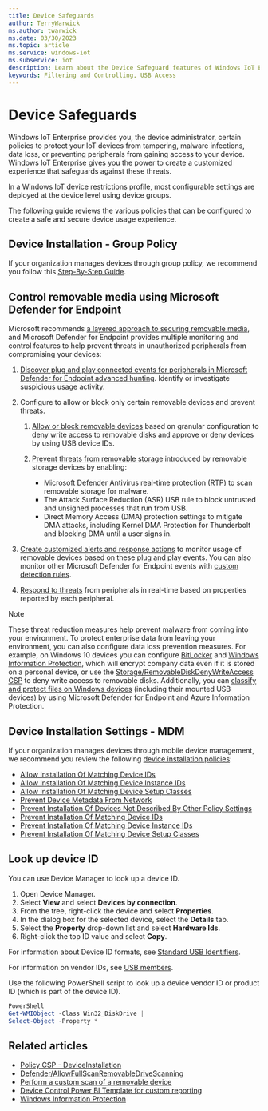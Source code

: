```yaml
---
title: Device Safeguards
author: TerryWarwick
ms.author: twarwick
ms.date: 03/30/2023
ms.topic: article
ms.service: windows-iot
ms.subservice: iot
description: Learn about the Device Safeguard features of Windows IoT Enterprise.
keywords: Filtering and Controlling, USB Access
---
```


# Device Safeguards

Windows IoT Enterprise provides you, the device administrator, certain policies to protect your IoT devices from tampering, malware infections, data loss, or preventing peripherals from gaining access to your device. Windows IoT Enterprise gives you the power to create a customized experience that safeguards against these threats.

In a Windows IoT device restrictions profile, most configurable settings are deployed at the device level using device groups.

The following guide reviews the various policies that can be configured to create a safe and secure device usage experience.

## Device Installation - Group Policy

If your organization manages devices through group policy, we recommend you follow this [Step-By-Step Guide](/previous-versions/dotnet/articles/bb530324(v=msdn.10)).

## Control removable media using Microsoft Defender for Endpoint

Microsoft recommends [a layered approach to securing removable media](https://aka.ms/devicecontrolblog), and Microsoft Defender for Endpoint provides multiple monitoring and control features to help prevent threats in unauthorized peripherals from compromising your devices:

1. [Discover plug and play connected events for peripherals in Microsoft Defender for Endpoint advanced hunting](/windows/security/threat-protection/device-control/control-usb-devices-using-intune#discover-plug-and-play-connected-events). Identify or investigate suspicious usage activity.

1. Configure to allow or block only certain removable devices and prevent threats.
   1. [Allow or block removable devices](/windows/security/threat-protection/device-control/control-usb-devices-using-intune#allow-or-block-removable-devices) based on granular configuration to deny write access to removable disks and approve or deny devices by using USB device IDs.

   1. [Prevent threats from removable storage](/windows/security/threat-protection/device-control/control-usb-devices-using-intune#prevent-threats-from-removable-storage) introduced by removable storage devices by enabling:  

      - Microsoft Defender Antivirus real-time protection (RTP) to scan removable storage for malware.  
      - The Attack Surface Reduction (ASR) USB rule to block untrusted and unsigned processes that run from USB.  
      - Direct Memory Access (DMA) protection settings to mitigate DMA attacks, including Kernel DMA Protection for Thunderbolt and blocking DMA until a user signs in.  

1. [Create customized alerts and response actions](/windows/security/threat-protection/device-control/control-usb-devices-using-intune#create-customized-alerts-and-response-actions) to monitor usage of removable devices based on these plug and play events. You can also monitor other Microsoft Defender for Endpoint events with [custom detection rules](/windows/security/threat-protection/microsoft-defender-atp/custom-detection-rules).

1. [Respond to threats](/windows/security/threat-protection/device-control/control-usb-devices-using-intune#respond-to-threats) from peripherals in real-time based on properties reported by each peripheral.

>[!NOTE]
>
>These threat reduction measures help prevent malware from coming into your environment. To protect enterprise data from leaving your environment, you can also configure data loss prevention measures. For example, on Windows 10 devices you can configure [BitLocker](/windows/security/information-protection/bitlocker/bitlocker-overview) and [Windows Information Protection](/windows/security/information-protection/windows-information-protection/create-wip-policy-using-intune-azure), which will encrypt company data even if it is stored on a personal device, or use the [Storage/RemovableDiskDenyWriteAccess CSP](/windows/client-management/mdm/policy-csp-storage#storage-removablediskdenywriteaccess) to deny write access to removable disks. Additionally, you can [classify and protect files on Windows devices](/windows/security/threat-protection/windows-defender-atp/information-protection-in-windows-overview) (including their mounted USB devices) by using Microsoft Defender for Endpoint and Azure Information Protection.

## Device Installation Settings - MDM

If your organization manages devices through mobile device management, we recommend you review the following [device installation policies](/windows/client-management/mdm/policy-csp-deviceinstallation):

- [Allow Installation Of Matching Device IDs](/windows/client-management/mdm/policy-csp-deviceinstallation#deviceinstallation-allowinstallationofmatchingdeviceids)
- [Allow Installation Of Matching Device Instance IDs](/windows/client-management/mdm/policy-csp-deviceinstallation#deviceinstallation-allowinstallationofmatchingdeviceinstanceids)
- [Allow Installation Of Matching Device Setup Classes](/windows/client-management/mdm/policy-csp-deviceinstallation#deviceinstallation-allowinstallationofmatchingdevicesetupclasses)
- [Prevent Device Metadata From Network](/windows/client-management/mdm/policy-csp-deviceinstallation#deviceinstallation-preventdevicemetadatafromnetwork)
- [Prevent Installation Of Devices Not Described By Other Policy Settings](/windows/client-management/mdm/policy-csp-deviceinstallation#deviceinstallation-preventinstallationofdevicesnotdescribedbyotherpolicysettings)
- [Prevent Installation Of Matching Device IDs](/windows/client-management/mdm/policy-csp-deviceinstallation#deviceinstallation-preventinstallationofmatchingdeviceids)
- [Prevent Installation Of Matching Device Instance IDs](/windows/client-management/mdm/policy-csp-deviceinstallation#deviceinstallation-preventinstallationofmatchingdeviceinstanceids)
- [Prevent Installation Of Matching Device Setup Classes](/windows/client-management/mdm/policy-csp-deviceinstallation#deviceinstallation-preventinstallationofmatchingdevicesetupclasses)

## Look up device ID

You can use Device Manager to look up a device ID.

1. Open Device Manager.
1. Select **View** and select **Devices by connection**.
1. From the tree, right-click the device and select **Properties**.
1. In the dialog box for the selected device, select the **Details** tab.
1. Select the **Property** drop-down list and select **Hardware Ids**.
1. Right-click the top ID value and select **Copy**.

For information about Device ID formats, see [Standard USB Identifiers](/windows-hardware/drivers/install/standard-usb-identifiers).

For information on vendor IDs, see [USB members](https://www.usb.org/members).

Use the following PowerShell script to look up a device vendor ID or product ID (which is part of the device ID).

```powershell
PowerShell
Get-WMIObject -Class Win32_DiskDrive |
Select-Object -Property *
```

## Related articles

- [Policy CSP - DeviceInstallation](/windows/client-management/mdm/policy-csp-deviceinstallation)
- [Defender/AllowFullScanRemovableDriveScanning](/windows/client-management/mdm/policy-csp-defender#defender-allowfullscanremovabledrivescanning)
- [Perform a custom scan of a removable device](https://aka.ms/scanusb)
- [Device Control Power BI Template for custom reporting](https://github.com/microsoft/MDATP-PowerBI-Templates)
- [Windows Information Protection](/windows/security/information-protection/windows-information-protection/create-wip-policy-using-intune-azure)
